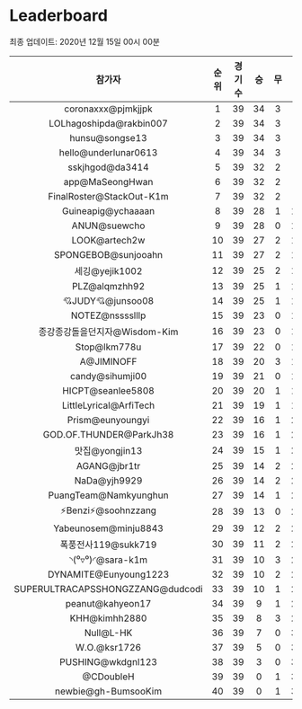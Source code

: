 # Leaderboard
최종 업데이트: 2020년 12월 15일 00시 00분




| 참가자 | 순위 | 경기수 | 승 | 무 | 패 | 승점 |
|:---:|:---:|:---:|:---:|:---:|:---:|:---:|
| coronaxxx@pjmkjjpk | 1 | 39 | 34 | 3 | 2 | 105 |
| LOLhagoshipda@rakbin007 | 2 | 39 | 34 | 3 | 2 | 105 |
| hunsu@songse13 | 3 | 39 | 34 | 3 | 2 | 105 |
| hello@underlunar0613 | 4 | 39 | 34 | 3 | 2 | 105 |
| sskjhgod@da3414 | 5 | 39 | 32 | 2 | 5 | 98 |
| app@MaSeongHwan | 6 | 39 | 32 | 2 | 5 | 98 |
| FinalRoster@StackOut-K1m | 7 | 39 | 32 | 2 | 5 | 98 |
| Guineapig@ychaaaan | 8 | 39 | 28 | 1 | 10 | 85 |
| ANUN@suewcho | 9 | 39 | 28 | 0 | 11 | 84 |
| LOOK@artech2w | 10 | 39 | 27 | 2 | 10 | 83 |
| SPONGEBOB@sunjooahn | 11 | 39 | 27 | 2 | 10 | 83 |
| 세깅@yejik1002 | 12 | 39 | 25 | 2 | 12 | 77 |
| PLZ@alqmzhh92 | 13 | 39 | 25 | 1 | 13 | 76 |
| 💘JUDY💘@junsoo08 | 14 | 39 | 25 | 1 | 13 | 76 |
| NOTEZ@nsssslllp | 15 | 39 | 23 | 0 | 16 | 69 |
| 종강종강돌을던지자@Wisdom-Kim | 16 | 39 | 23 | 0 | 16 | 69 |
| Stop@lkm778u | 17 | 39 | 22 | 0 | 17 | 66 |
| A@JIMINOFF | 18 | 39 | 20 | 3 | 16 | 63 |
| candy@sihumji00 | 19 | 39 | 21 | 0 | 18 | 63 |
| HICPT@seanlee5808 | 20 | 39 | 20 | 1 | 18 | 61 |
| LittleLyrical@ArfiTech | 21 | 39 | 19 | 1 | 19 | 58 |
| Prism@eunyoungyi | 22 | 39 | 16 | 1 | 22 | 49 |
| GOD.OF.THUNDER@ParkJh38 | 23 | 39 | 16 | 1 | 22 | 49 |
| 맛집@yongjin13 | 24 | 39 | 15 | 1 | 23 | 46 |
| AGANG@jbr1tr | 25 | 39 | 14 | 2 | 23 | 44 |
| NaDa@yjh9929 | 26 | 39 | 14 | 2 | 23 | 44 |
| PuangTeam@Namkyunghun | 27 | 39 | 14 | 1 | 24 | 43 |
| ⚡Benzi⚡@soohnzzang | 28 | 39 | 13 | 0 | 26 | 39 |
| Yabeunosem@minju8843 | 29 | 39 | 12 | 2 | 25 | 38 |
| 폭풍전사119@sukk719 | 30 | 39 | 11 | 2 | 26 | 35 |
| ◝(⁰▿⁰)◜@sara-k1m | 31 | 39 | 10 | 3 | 26 | 33 |
| DYNAMITE@Eunyoung1223 | 32 | 39 | 10 | 2 | 27 | 32 |
| SUPERULTRACAPSSHONGZZANG@dudcodi | 33 | 39 | 10 | 1 | 28 | 31 |
| peanut@kahyeon17 | 34 | 39 | 9 | 1 | 29 | 28 |
| KHH@kimhh2880 | 35 | 39 | 8 | 3 | 28 | 27 |
| Null@L-HK | 36 | 39 | 7 | 0 | 32 | 21 |
| W.O.@ksr1726 | 37 | 39 | 5 | 0 | 34 | 15 |
| PUSHING@wkdgnl123 | 38 | 39 | 3 | 0 | 36 | 9 |
| @CDoubleH | 39 | 39 | 0 | 1 | 38 | 1 |
| newbie@gh-BumsooKim | 40 | 39 | 0 | 1 | 38 | 1 |